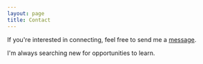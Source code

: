 ```yaml
---
layout: page
title: Contact
---
```


If you're interested in connecting, feel free to send me a <a href="mailto:shakeelrao79@gmail.com?">message</a>.

I'm always searching new for opportunities to learn.
